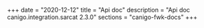 +++
date        = "2020-12-12"
title       = "Api doc"
description = "Api doc canigo.integration.sarcat 2.3.0"
sections    = "canigo-fwk-docs"
+++